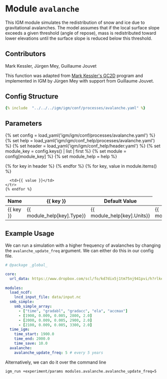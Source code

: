 

# Module `avalanche`

This IGM module simulates the redistribution of snow and ice due to gravitational avalanches. The model assumes that if the local surface slope exceeds a given threshold (angle of repose), mass is redistributed toward lower elevations until the surface slope is reduced below this threshold.

## Contributors

Mark Kessler, Jürgen Mey, Guillaume Jouvet

This function was adapted from [Mark Kessler's GC2D](https://github.com/csdms-contrib/gc2d) program and implemented in IGM by Jürgen Mey with support from Guillaume Jouvet.

## Config Structure  
~~~yaml
{% include  "../../../igm/igm/conf/processes/avalanche.yaml" %}
~~~

## Parameters

{% set config = load_yaml('igm/igm/conf/processes/avalanche.yaml') %}
{% set help = load_yaml('igm/igm/conf_help/processes/avalanche.yaml') %}
{% set header = load_yaml('igm/igm/conf_help/header.yaml') %}
{% set module_key = config.keys() | list | first %}
{% set module = config[module_key] %}
{% set module_help = help %}

<table>
  <thead>
    <tr>
      <th>Name</th>
      {% for key in header %}
      <th>{{ key }}</th>
      {% endfor %}
      <th>Default Value</th>
    </tr>
  </thead>
  <tbody>
    {% for key, value in module.items() %}
    <tr>
      <td>{{ key }}</td>
      <td>{{ module_help[key].Type}}</td>
      <td>{{ module_help[key].Units}}</td>
      <td>{{ module_help[key].Description}}</td>

      <td>{{ value }}</td>
    </tr>
    {% endfor %}
  </tbody>
</table>


      
<script type="text/javascript">
  MathJax.Hub.Queue(["Typeset", MathJax.Hub]);
</script>


## Example Usage
We can run a simulation with a higher frequency of avalanches by changing the `avalanche_update_freq` argument. We can either do this in our config file.

```yaml linenums="1", title="params.yaml", hl_lines="19 20"
# @package _global_

core:
  url_data: https://www.dropbox.com/scl/fo/kd7dix5j1tm75nj941pvi/h?rlkey=q7jtmf9yn3a970cqygdwne25j&dl=0
  
modules:
  load_ncdf:
    lncd_input_file: data/input.nc
  smb_simple:
    smb_simple_array:
      - ["time", "gradabl", "gradacc", "ela", "accmax"]
      - [1900, 0.009, 0.005, 2800, 2.0]
      - [2000, 0.009, 0.005, 2900, 2.0]
      - [2100, 0.009, 0.005, 3300, 2.0]
  time_igm:
    time_start: 1900.0
    time_end: 2000.0
    time_save: 10.0
  avalanche:
	avalanche_update_freq: 5 # every 5 years
```
Alternatively, we can do it over the command line
```bash
igm_run +experiment/params modules.avalanche.avalanche_update_freq=5
```